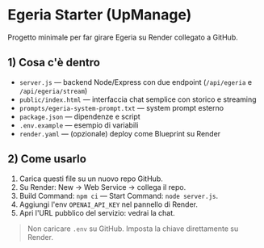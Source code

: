 # Egeria Starter (UpManage)

Progetto minimale per far girare Egeria su Render collegato a GitHub.

## 1) Cosa c'è dentro
- `server.js` — backend Node/Express con due endpoint (`/api/egeria` e `/api/egeria/stream`)
- `public/index.html` — interfaccia chat semplice con storico e streaming
- `prompts/egeria-system-prompt.txt` — system prompt esterno
- `package.json` — dipendenze e script
- `.env.example` — esempio di variabili
- `render.yaml` — (opzionale) deploy come Blueprint su Render

## 2) Come usarlo
1. Carica questi file su un nuovo repo GitHub.
2. Su Render: New → Web Service → collega il repo.
3. Build Command: `npm ci` — Start Command: `node server.js`.
4. Aggiungi l'env `OPENAI_API_KEY` nel pannello di Render.
5. Apri l'URL pubblico del servizio: vedrai la chat.

> Non caricare `.env` su GitHub. Imposta la chiave direttamente su Render.